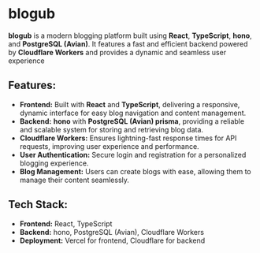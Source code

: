 # blogub

**blogub** is a modern blogging platform built using **React**, **TypeScript**, **hono**, and **PostgreSQL (Avian)**. It features a fast and efficient backend powered by **Cloudflare Workers** and provides a dynamic and seamless user experience

## Features:
- **Frontend:** Built with **React** and **TypeScript**, delivering a responsive, dynamic interface for easy blog navigation and content management.
- **Backend:** **hono** with **PostgreSQL (Avian) prisma**, providing a reliable and scalable system for storing and retrieving blog data.
- **Cloudflare Workers:** Ensures lightning-fast response times for API requests, improving user experience and performance.
- **User Authentication:** Secure login and registration for a personalized blogging experience.
- **Blog Management:** Users can create blogs with ease, allowing them to manage their content seamlessly.

## Tech Stack:
- **Frontend:** React, TypeScript
- **Backend:** hono, PostgreSQL (Avian), Cloudflare Workers
- **Deployment:** Vercel for frontend, Cloudflare for backend
